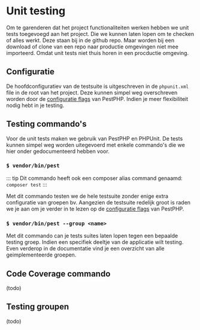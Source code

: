 # Unit testing 

Om te garenderen dat het project functionaliteiten werken hebben we unit tests toegevoegd aan het project. Die we kunnen laten lopen om te checken of alles werkt. 
Deze staan bij in de github repo. Maar worden bij een download of clone van een repo naar productie omgevingen niet mee importeerd. 
Omdat unit tests niet thuis horen in een procductie omgeving. 

## Configuratie

De hoofdconfiguratiev van de testsuite is uitgeschreven in de `phpunit.xml` file in de root van het project. 
Deze kunnen simpel weg overschreven worden door de [configuratie flags](https://pestphp.com/docs/cli-api-reference) van PestPHP. 
Indien je meer flexibiliteit nodig hebt in je testing.

## Testing commando's

Voor de unit tests maken we gebruik van PestPHP en PHPUnit. De tests kunnen simpel weg worden uitegevoerd met enkele commando's die we hier onder gedocumenteerd hebben voor. 

### `$ vendor/bin/pest`

::: tip
Dit commando heeft ook een composer alias command genaamd: `composer test`
:::

Met dit commando testen we de hele testsuite zonder enige extra configuratie van groepen bv.
Aangezien de testsuite redelijk groot is raden we je aan om je verder in te lezen op de [configuratie flags](https://pestphp.com/docs/cli-api-reference) van PestPHP.

### `$ vendor/bin/pest --group <name>`

Met dit commando can je tests suites laten lopen tegen een bepaalde testing groep. 
Indien een specifiek deeltje van de applicatie wilt testing. 
Even verderop in de documentatie vind je een overzicht van alle geimplementeerde groepen.

## Code Coverage commando 

(todo)

## Testing groupen

(todo)